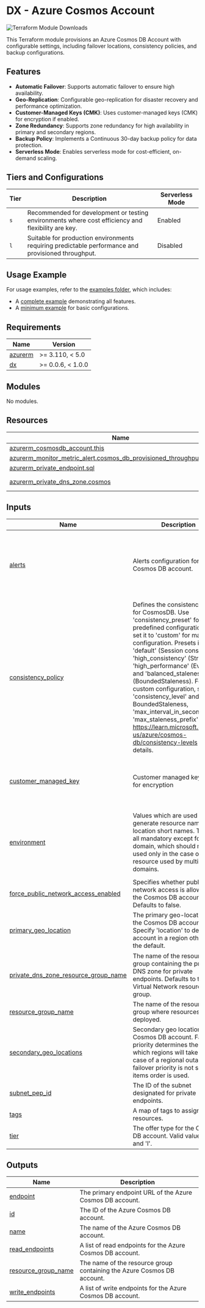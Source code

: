 # DX - Azure Cosmos Account

![Terraform Module Downloads](https://img.shields.io/terraform/module/dm/pagopa-dx/azure-cosmos-account/azurerm?logo=terraform&label=downloads&cacheSeconds=5000&link=https%3A%2F%2Fregistry.terraform.io%2Fmodules%2Fpagopa-dx%2Fazure-cosmos-account%2Fazurerm%2Flatest)

This Terraform module provisions an Azure Cosmos DB Account with configurable settings, including failover locations, consistency policies, and backup configurations.

## Features

- **Automatic Failover**: Supports automatic failover to ensure high availability.
- **Geo-Replication**: Configurable geo-replication for disaster recovery and performance optimization.
- **Customer-Managed Keys (CMK)**: Uses customer-managed keys (CMK) for encryption if enabled.
- **Zone Redundancy**: Supports zone redundancy for high availability in primary and secondary regions.
- **Backup Policy**: Implements a Continuous 30-day backup policy for data protection.
- **Serverless Mode**: Enables serverless mode for cost-efficient, on-demand scaling.

## Tiers and Configurations

| Tier  | Description                                                                                        | Serverless Mode |
|-------|----------------------------------------------------------------------------------------------------|-----------------|
| `s`   | Recommended for development or testing environments where cost efficiency and flexibility are key. | Enabled         |
| `l`   | Suitable for production environments requiring predictable performance and provisioned throughput. | Disabled        |

## Usage Example

For usage examples, refer to the [examples folder](https://github.com/pagopa-dx/terraform-azurerm-azure-cosmos-account/tree/main/examples), which includes:

- A [complete example](https://github.com/pagopa-dx/terraform-azurerm-azure-cosmos-account/tree/main/examples/complete) demonstrating all features.
- A [minimum example](https://github.com/pagopa-dx/terraform-azurerm-azure-cosmos-account/tree/main/examples/minimum) for basic configurations.

<!-- BEGIN_TF_DOCS -->
## Requirements

| Name | Version |
|------|---------|
| <a name="requirement_azurerm"></a> [azurerm](#requirement\_azurerm) | >= 3.110, < 5.0 |
| <a name="requirement_dx"></a> [dx](#requirement\_dx) | >= 0.0.6, < 1.0.0 |

## Modules

No modules.

## Resources

| Name | Type |
|------|------|
| [azurerm_cosmosdb_account.this](https://registry.terraform.io/providers/hashicorp/azurerm/latest/docs/resources/cosmosdb_account) | resource |
| [azurerm_monitor_metric_alert.cosmos_db_provisioned_throughput_exceeded](https://registry.terraform.io/providers/hashicorp/azurerm/latest/docs/resources/monitor_metric_alert) | resource |
| [azurerm_private_endpoint.sql](https://registry.terraform.io/providers/hashicorp/azurerm/latest/docs/resources/private_endpoint) | resource |
| [azurerm_private_dns_zone.cosmos](https://registry.terraform.io/providers/hashicorp/azurerm/latest/docs/data-sources/private_dns_zone) | data source |

## Inputs

| Name | Description | Type | Default | Required |
|------|-------------|------|---------|:--------:|
| <a name="input_alerts"></a> [alerts](#input\_alerts) | Alerts configuration for Cosmos DB account. | <pre>object({<br/>    enabled         = bool<br/>    action_group_id = optional(string, null)<br/>    thresholds = optional(object({<br/>      provisioned_throughput_exceeded = optional(number, null)<br/>    }), {})<br/>  })</pre> | <pre>{<br/>  "enabled": true<br/>}</pre> | no |
| <a name="input_consistency_policy"></a> [consistency\_policy](#input\_consistency\_policy) | Defines the consistency policy for CosmosDB. Use 'consistency\_preset' for predefined configurations, or set it to 'custom' for manual configuration. Presets include: 'default' (Session consistency), 'high\_consistency' (Strong), 'high\_performance' (Eventual), and 'balanced\_staleness' (BoundedStaleness). For custom configuration, specify 'consistency\_level' and, if using BoundedStaleness, 'max\_interval\_in\_seconds' and 'max\_staleness\_prefix'. Refer to https://learn.microsoft.com/en-us/azure/cosmos-db/consistency-levels for more details. | <pre>object({<br/>    consistency_preset      = optional(string)<br/>    consistency_level       = optional(string, "Preset")<br/>    max_interval_in_seconds = optional(number, 0)<br/>    max_staleness_prefix    = optional(number, 0)<br/>  })</pre> | n/a | yes |
| <a name="input_customer_managed_key"></a> [customer\_managed\_key](#input\_customer\_managed\_key) | Customer managed key to use for encryption | <pre>object({<br/>    enabled                   = optional(bool, false)<br/>    user_assigned_identity_id = optional(string, null)<br/>    key_vault_key_id          = optional(string, null)<br/>  })</pre> | <pre>{<br/>  "enabled": false<br/>}</pre> | no |
| <a name="input_environment"></a> [environment](#input\_environment) | Values which are used to generate resource names and location short names. They are all mandatory except for domain, which should not be used only in the case of a resource used by multiple domains. | <pre>object({<br/>    prefix          = string<br/>    env_short       = string<br/>    location        = string<br/>    domain          = optional(string)<br/>    app_name        = string<br/>    instance_number = string<br/>  })</pre> | n/a | yes |
| <a name="input_force_public_network_access_enabled"></a> [force\_public\_network\_access\_enabled](#input\_force\_public\_network\_access\_enabled) | Specifies whether public network access is allowed for the Cosmos DB account. Defaults to false. | `bool` | `false` | no |
| <a name="input_primary_geo_location"></a> [primary\_geo\_location](#input\_primary\_geo\_location) | The primary geo-location for the Cosmos DB account. Specify 'location' to deploy the account in a region other than the default. | <pre>object({<br/>    location       = optional(string, null)<br/>    zone_redundant = optional(bool, true)<br/>  })</pre> | <pre>{<br/>  "location": null,<br/>  "zone_redundant": true<br/>}</pre> | no |
| <a name="input_private_dns_zone_resource_group_name"></a> [private\_dns\_zone\_resource\_group\_name](#input\_private\_dns\_zone\_resource\_group\_name) | The name of the resource group containing the private DNS zone for private endpoints. Defaults to the Virtual Network resource group. | `string` | `null` | no |
| <a name="input_resource_group_name"></a> [resource\_group\_name](#input\_resource\_group\_name) | The name of the resource group where resources will be deployed. | `string` | n/a | yes |
| <a name="input_secondary_geo_locations"></a> [secondary\_geo\_locations](#input\_secondary\_geo\_locations) | Secondary geo locations for Cosmos DB account. Failover priority determines the order in which regions will take over in case of a regional outage. If failover priority is not set, the items order is used. | <pre>list(object({<br/>    location          = optional(string, null)<br/>    failover_priority = optional(number, null)<br/>    zone_redundant    = optional(bool, true)<br/>  }))</pre> | `[]` | no |
| <a name="input_subnet_pep_id"></a> [subnet\_pep\_id](#input\_subnet\_pep\_id) | The ID of the subnet designated for private endpoints. | `string` | n/a | yes |
| <a name="input_tags"></a> [tags](#input\_tags) | A map of tags to assign to the resources. | `map(any)` | n/a | yes |
| <a name="input_tier"></a> [tier](#input\_tier) | The offer type for the Cosmos DB account. Valid values are 's' and 'l'. | `string` | `"l"` | no |

## Outputs

| Name | Description |
|------|-------------|
| <a name="output_endpoint"></a> [endpoint](#output\_endpoint) | The primary endpoint URL of the Azure Cosmos DB account. |
| <a name="output_id"></a> [id](#output\_id) | The ID of the Azure Cosmos DB account. |
| <a name="output_name"></a> [name](#output\_name) | The name of the Azure Cosmos DB account. |
| <a name="output_read_endpoints"></a> [read\_endpoints](#output\_read\_endpoints) | A list of read endpoints for the Azure Cosmos DB account. |
| <a name="output_resource_group_name"></a> [resource\_group\_name](#output\_resource\_group\_name) | The name of the resource group containing the Azure Cosmos DB account. |
| <a name="output_write_endpoints"></a> [write\_endpoints](#output\_write\_endpoints) | A list of write endpoints for the Azure Cosmos DB account. |
<!-- END_TF_DOCS -->
